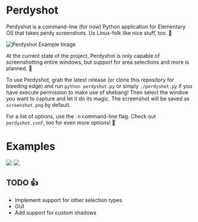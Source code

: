 Perdyshot
=========

Perdyshot is a command-line (for now) Python application for Elementary OS that takes perdy screenshots. Us Linux-folk like nice stuff, too. :penguin:

![Perdyshot Example Image](http://i.imgur.com/suygnfu.png)

At the current state of the project, Perdyshot is only capable of screenshotting entire windows, but support for area selections and more is planned. :whale:

To use Perdyshot, grab the latest release (or clone this repository for bleeding edge) and run `python perdyshot.py` or simply `./perdyshot.py` if you have execute permission to make use of shebang! Then select the window you want to capture and let it do its magic. The screenshot will be saved as `screenshot.png` by default.

For a list of options, use the `-h` command-line flag. Check out `perdyshot.conf`, too for even more options! :raised_hands:

# Examples
![](http://i.imgur.com/HhPFWtT.png)
![](http://i.imgur.com/FZzSqWh.png)

## TODO :thumbsup:
* Implement support for other selection types
* GUI
* Add support for custom shadows
